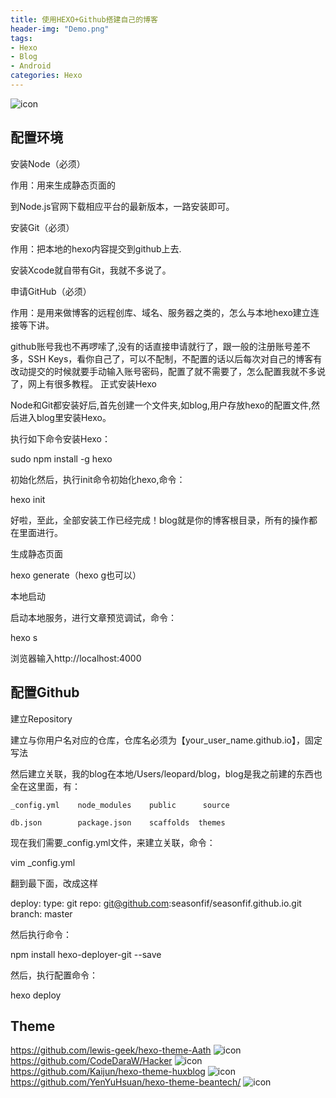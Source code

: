 ```yaml
---
title: 使用HEXO+Github搭建自己的博客
header-img: "Demo.png"
tags:
- Hexo
- Blog
- Android
categories: Hexo
---
```

![icon](https://camo.githubusercontent.com/063c5a8aecdefe228efea177f3bfc55a513997cd/687474703a2f2f6f6c6e7a70646932752e626b742e636c6f7564646e2e636f6d2f556e7469746c65642d313838302e706e67)

## 配置环境

安装Node（必须）

作用：用来生成静态页面的

到Node.js官网下载相应平台的最新版本，一路安装即可。

安装Git（必须）

作用：把本地的hexo内容提交到github上去.

安装Xcode就自带有Git，我就不多说了。

申请GitHub（必须）

作用：是用来做博客的远程创库、域名、服务器之类的，怎么与本地hexo建立连接等下讲。

github账号我也不再啰嗦了,没有的话直接申请就行了，跟一般的注册账号差不多，SSH Keys，看你自己了，可以不配制，不配置的话以后每次对自己的博客有改动提交的时候就要手动输入账号密码，配置了就不需要了，怎么配置我就不多说了，网上有很多教程。
正式安装Hexo

Node和Git都安装好后,首先创建一个文件夹,如blog,用户存放hexo的配置文件,然后进入blog里安装Hexo。

执行如下命令安装Hexo：

sudo npm install -g hexo

初始化然后，执行init命令初始化hexo,命令：

hexo init

好啦，至此，全部安装工作已经完成！blog就是你的博客根目录，所有的操作都在里面进行。

生成静态页面

hexo generate（hexo g也可以）

本地启动

启动本地服务，进行文章预览调试，命令：

hexo s

浏览器输入http://localhost:4000

## 配置Github

建立Repository

建立与你用户名对应的仓库，仓库名必须为【your_user_name.github.io】，固定写法

然后建立关联，我的blog在本地/Users/leopard/blog，blog是我之前建的东西也全在这里面，有：

    _config.yml    node_modules    public      source

    db.json        package.json    scaffolds  themes

现在我们需要_config.yml文件，来建立关联，命令：

vim _config.yml

翻到最下面，改成这样

deploy:
  type: git
  repo: git@github.com:seasonfif/seasonfif.github.io.git
  branch: master

然后执行命令：

npm install hexo-deployer-git --save

然后，执行配置命令：

hexo deploy

## Theme
https://github.com/lewis-geek/hexo-theme-Aath
![icon](https://camo.githubusercontent.com/063c5a8aecdefe228efea177f3bfc55a513997cd/687474703a2f2f6f6c6e7a70646932752e626b742e636c6f7564646e2e636f6d2f556e7469746c65642d313838302e706e67)
https://github.com/CodeDaraW/Hacker
![icon](https://camo.githubusercontent.com/9f682a6ea902cea665d6bbd52fe6e89f31e6d6c0/68747470733a2f2f6f6f6f2e306f302e6f6f6f2f323031362f30382f30342f353761333036663536626565322e706e67)
https://github.com/Kaijun/hexo-theme-huxblog
![icon](https://camo.githubusercontent.com/51586abd6e60f0bd7d85a532d7c0017cbe781421/687474703a2f2f6875616e677875616e2e6d652f696d672f626c6f672d6465736b746f702e6a7067)
https://github.com/YenYuHsuan/hexo-theme-beantech/
![icon](https://camo.githubusercontent.com/905786536d4c9f111d965f29aac8bc8c36fede47/687474703a2f2f6265616e746563682e6f72672f696d672f6265616e746563682d6465736b746f702e706e67)
